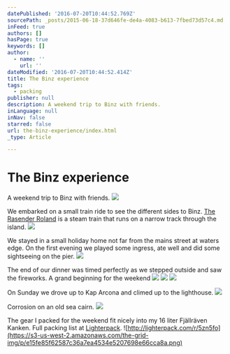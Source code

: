 ```yaml
---
datePublished: '2016-07-20T10:44:52.769Z'
sourcePath: _posts/2015-06-18-37d646fe-de4a-4083-b613-7fbed73d57c4.md
inFeed: true
authors: []
hasPage: true
keywords: []
author:
  - name: ''
    url: ''
dateModified: '2016-07-20T10:44:52.414Z'
title: The Binz experience
tags:
  - packing
publisher: null
description: A weekend trip to Binz with friends.
inLanguage: null
inNav: false
starred: false
url: the-binz-experience/index.html
_type: Article

---
```

# The Binz experience

A weekend trip to Binz with friends.
![](https://s3-us-west-2.amazonaws.com/the-grid-img/p/88a61dae99075f4bfb780b7ee5e69c3d629cbdcb.jpg)

We embarked on a small train ride to see the different sides to Binz. [The Rasender Roland][0] is a steam train that runs on a narrow track through the island.
![](https://s3-us-west-2.amazonaws.com/the-grid-img/p/b77b63ac8f1ea351416e69821b1c493037089691.jpg)

We stayed in a small holiday home not far from the mains street at waters edge. On the first evening we played some ingress, ate well and did some sightseeing on the pier.
![](https://s3-us-west-2.amazonaws.com/the-grid-img/p/a9a742a1bcec07da5a36c759353555a256ed60f1.jpg)

The end of our dinner was timed perfectly as we stepped outside and saw the fireworks. A grand beginning for the weekend
![](https://s3-us-west-2.amazonaws.com/the-grid-img/p/e762493b4f8c90a8f8c57d888528ac146f9285e2.jpg)
![](https://s3-us-west-2.amazonaws.com/the-grid-img/p/fb6d94478f1e18c038fca789fc73e50ddacc72c5.jpg)
![](https://s3-us-west-2.amazonaws.com/the-grid-img/p/ba394970353df4fdd814ce21914e0db5f3dcf66c.jpg)

On Sunday we drove up to Kap Arcona and climed up to the lighthouse.
![](https://s3-us-west-2.amazonaws.com/the-grid-img/p/e43d262fd97194c0780f64b46a5d9abb489eb11e.jpg)

Corrosion on an old sea cairn.
![](https://s3-us-west-2.amazonaws.com/the-grid-img/p/9e9e18767ea7abae6cb17cea4091624ca6c27020.jpg)

The gear I packed for the weekend fit nicely into my 16 liter Fjällräven Kanken. Full packing list at [Lighterpack][1].
![http://lighterpack.com/r/5zn5fo](https://s3-us-west-2.amazonaws.com/the-grid-img/p/e15fe85f62587c36a7ea4534e5207698e66cca8a.png)

[0]: http://ruegensche-baederbahn.de/
[1]: http://lighterpack.com/r/5zn5fo